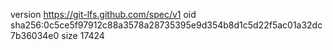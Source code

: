 version https://git-lfs.github.com/spec/v1
oid sha256:0c5ce5f97912c88a3578a28735395e9d354b8d1c5d22f5ac01a32dc7b36034e0
size 17424
